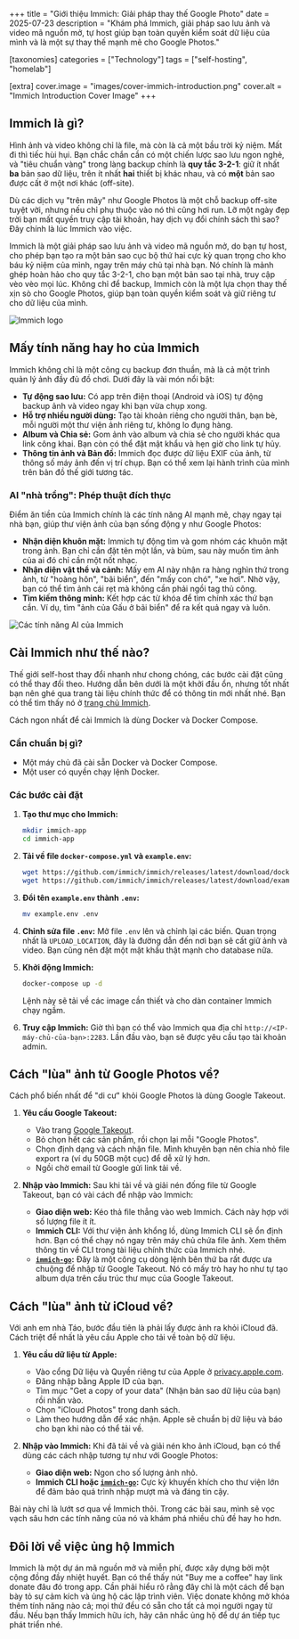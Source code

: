 +++
title = "Giới thiệu Immich: Giải pháp thay thế Google Photo"
date = 2025-07-23
description = "Khám phá Immich, giải pháp sao lưu ảnh và video mã nguồn mở, tự host giúp bạn toàn quyền kiểm soát dữ liệu của mình và là một sự thay thế mạnh mẽ cho Google Photos."

[taxonomies]
categories = ["Technology"]
tags = ["self-hosting", "homelab"]

[extra]
cover.image = "images/cover-immich-introduction.png"
cover.alt = "Immich Introduction Cover Image"
+++

## Immich là gì?

Hình ảnh và video không chỉ là file, mà còn là cả một bầu trời kỷ niệm. Mất đi thì tiếc hùi hụi. Bạn chắc chắn cần có một chiến lược sao lưu ngon nghẻ, và "tiêu chuẩn vàng" trong làng backup chính là **quy tắc 3-2-1**: giữ ít nhất **ba** bản sao dữ liệu, trên ít nhất **hai** thiết bị khác nhau, và có **một** bản sao được cất ở một nơi khác (off-site).

Dù các dịch vụ "trên mây" như Google Photos là một chỗ backup off-site tuyệt vời, nhưng nếu chỉ phụ thuộc vào nó thì cũng hơi run. Lỡ một ngày đẹp trời bạn mất quyền truy cập tài khoản, hay dịch vụ đổi chính sách thì sao? Đây chính là lúc Immich vào việc.

Immich là một giải pháp sao lưu ảnh và video mã nguồn mở, do bạn tự host, cho phép bạn tạo ra một bản sao cục bộ thứ hai cực kỳ quan trọng cho kho báu kỷ niệm của mình, ngay trên máy chủ tại nhà bạn. Nó chính là mảnh ghép hoàn hảo cho quy tắc 3-2-1, cho bạn một bản sao tại nhà, truy cập vèo vèo mọi lúc. Không chỉ để backup, Immich còn là một lựa chọn thay thế xịn sò cho Google Photos, giúp bạn toàn quyền kiểm soát và giữ riêng tư cho dữ liệu của mình.

![Immich logo](/images/self-hosting-immich-google-photos-import.png)

## Mấy tính năng hay ho của Immich

Immich không chỉ là một công cụ backup đơn thuần, mà là cả một trình quản lý ảnh đầy đủ đồ chơi. Dưới đây là vài món nổi bật:

-   **Tự động sao lưu:** Có app trên điện thoại (Android và iOS) tự động backup ảnh và video ngay khi bạn vừa chụp xong.
-   **Hỗ trợ nhiều người dùng:** Tạo tài khoản riêng cho người thân, bạn bè, mỗi người một thư viện ảnh riêng tư, không lo đụng hàng.
-   **Album và Chia sẻ:** Gom ảnh vào album và chia sẻ cho người khác qua link công khai. Bạn còn có thể đặt mật khẩu và hẹn giờ cho link tự hủy.
-   **Thông tin ảnh và Bản đồ:** Immich đọc được dữ liệu EXIF của ảnh, từ thông số máy ảnh đến vị trí chụp. Bạn có thể xem lại hành trình của mình trên bản đồ thế giới tương tác.

### AI "nhà trồng": Phép thuật đích thực

Điểm ăn tiền của Immich chính là các tính năng AI mạnh mẽ, chạy ngay tại nhà bạn, giúp thư viện ảnh của bạn sống động y như Google Photos:

-   **Nhận diện khuôn mặt:** Immich tự động tìm và gom nhóm các khuôn mặt trong ảnh. Bạn chỉ cần đặt tên một lần, và bùm, sau này muốn tìm ảnh của ai đó chỉ cần một nốt nhạc.
-   **Nhận diện vật thể và cảnh:** Mấy em AI này nhận ra hàng nghìn thứ trong ảnh, từ "hoàng hôn", "bãi biển", đến "mấy con chó", "xe hơi". Nhờ vậy, bạn có thể tìm ảnh cái rẹt mà không cần phải ngồi tag thủ công.
-   **Tìm kiếm thông minh:** Kết hợp các từ khóa để tìm chính xác thứ bạn cần. Ví dụ, tìm "ảnh của Gấu ở bãi biển" để ra kết quả ngay và luôn.

![Các tính năng AI của Immich](/images/demo-immich-ai.png)

## Cài Immich như thế nào?

Thế giới self-host thay đổi nhanh như chong chóng, các bước cài đặt cũng có thể thay đổi theo. Hướng dẫn bên dưới là một khởi đầu ổn, nhưng tốt nhất bạn nên ghé qua trang tài liệu chính thức để có thông tin mới nhất nhé. Bạn có thể tìm thấy nó ở [trang chủ Immich](https://immich.app).

Cách ngon nhất để cài Immich là dùng Docker và Docker Compose.

### Cần chuẩn bị gì?

-   Một máy chủ đã cài sẵn Docker và Docker Compose.
-   Một user có quyền chạy lệnh Docker.

### Các bước cài đặt

1.  **Tạo thư mục cho Immich:**
    ```bash
    mkdir immich-app
    cd immich-app
    ```

2.  **Tải về file `docker-compose.yml` và `example.env`:**
    ```bash
    wget https://github.com/immich/immich/releases/latest/download/docker-compose.yml
    wget https://github.com/immich/immich/releases/latest/download/example.env
    ```

3.  **Đổi tên `example.env` thành `.env`:**
    ```bash
    mv example.env .env
    ```

4.  **Chỉnh sửa file `.env`:**
    Mở file `.env` lên và chỉnh lại các biến. Quan trọng nhất là `UPLOAD_LOCATION`, đây là đường dẫn đến nơi bạn sẽ cất giữ ảnh và video. Bạn cũng nên đặt một mật khẩu thật mạnh cho database nữa.

5.  **Khởi động Immich:**
    ```bash
    docker-compose up -d
    ```

    Lệnh này sẽ tải về các image cần thiết và cho dàn container Immich chạy ngầm.

6.  **Truy cập Immich:**
    Giờ thì bạn có thể vào Immich qua địa chỉ `http://<IP-máy-chủ-của-bạn>:2283`. Lần đầu vào, bạn sẽ được yêu cầu tạo tài khoản admin.

## Cách "lùa" ảnh từ Google Photos về?

Cách phổ biến nhất để "di cư" khỏi Google Photos là dùng Google Takeout.

1.  **Yêu cầu Google Takeout:**
    -   Vào trang [Google Takeout](https://takeout.google.com/).
    -   Bỏ chọn hết các sản phẩm, rồi chọn lại mỗi "Google Photos".
    -   Chọn định dạng và cách nhận file. Mình khuyên bạn nên chia nhỏ file export ra (ví dụ 50GB một cục) để dễ xử lý hơn.
    -   Ngồi chờ email từ Google gửi link tải về.

2.  **Nhập vào Immich:**
    Sau khi tải về và giải nén đống file từ Google Takeout, bạn có vài cách để nhập vào Immich:

    -   **Giao diện web:** Kéo thả file thẳng vào web Immich. Cách này hợp với số lượng file ít ít.
    -   **Immich CLI:** Với thư viện ảnh khổng lồ, dùng Immich CLI sẽ ổn định hơn. Bạn có thể chạy nó ngay trên máy chủ chứa file ảnh. Xem thêm thông tin về CLI trong tài liệu chính thức của Immich nhé.
    -   **[`immich-go`](https://github.com/simulot/immich-go):** Đây là một công cụ dòng lệnh bên thứ ba rất được ưa chuộng để nhập từ Google Takeout. Nó có mấy trò hay ho như tự tạo album dựa trên cấu trúc thư mục của Google Takeout.

## Cách "lùa" ảnh từ iCloud về?

Với anh em nhà Táo, bước đầu tiên là phải lấy được ảnh ra khỏi iCloud đã. Cách triệt để nhất là yêu cầu Apple cho tải về toàn bộ dữ liệu.

1.  **Yêu cầu dữ liệu từ Apple:**
    -   Vào cổng Dữ liệu và Quyền riêng tư của Apple ở [privacy.apple.com](https://privacy.apple.com/).
    -   Đăng nhập bằng Apple ID của bạn.
    -   Tìm mục "Get a copy of your data" (Nhận bản sao dữ liệu của bạn) rồi nhấn vào.
    -   Chọn "iCloud Photos" trong danh sách.
    -   Làm theo hướng dẫn để xác nhận. Apple sẽ chuẩn bị dữ liệu và báo cho bạn khi nào có thể tải về.

2.  **Nhập vào Immich:**
    Khi đã tải về và giải nén kho ảnh iCloud, bạn có thể dùng các cách nhập tương tự như với Google Photos:

    -   **Giao diện web:** Ngon cho số lượng ảnh nhỏ.
    -   **Immich CLI hoặc [`immich-go`](https://github.com/simulot/immich-go):** Cực kỳ khuyến khích cho thư viện lớn để đảm bảo quá trình nhập mượt mà và đáng tin cậy.

Bài này chỉ là lướt sơ qua về Immich thôi. Trong các bài sau, mình sẽ vọc vạch sâu hơn các tính năng của nó và khám phá nhiều chủ đề hay ho hơn.

## Đôi lời về việc ủng hộ Immich

Immich là một dự án mã nguồn mở và miễn phí, được xây dựng bởi một cộng đồng đầy nhiệt huyết. Bạn có thể thấy nút "Buy me a coffee" hay link donate đâu đó trong app. Cần phải hiểu rõ rằng đây chỉ là một cách để bạn bày tỏ sự cảm kích và ủng hộ các lập trình viên. Việc donate không mở khóa thêm tính năng nào cả; mọi thứ đều có sẵn cho tất cả mọi người ngay từ đầu. Nếu bạn thấy Immich hữu ích, hãy cân nhắc ủng hộ để dự án tiếp tục phát triển nhé.
